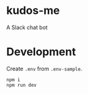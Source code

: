 # kudos-me
A Slack chat bot


# Development

Create `.env` from `.env-sample`.

```
npm i
npm run dev
```
